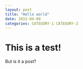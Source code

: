 ```yaml
---
layout: post
title: "Hello world"
date: 2022-04-09
categories: CATEGORY-1 CATEGORY-2
---
```


# This is a test!

But is it a post?
